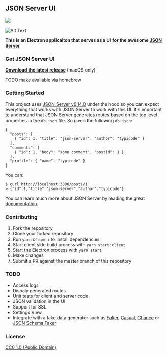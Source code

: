## JSON Server UI
<img align="center" src="https://circleci.com/gh/mackness/JSON-Server-UI.svg?style=shield" />

![Alt Text](https://i.imgur.com/xQb9kSW.gif)

**This is an Electron applicaiton that serves as a UI for the awesome [JSON Server](https://github.com/typicode/json-server)**

### Get JSON Server UI
**[Download the latest release](https://github.com/mackness/JSON-Server-UI/releases/download/1.0.0-beta.0/Json.Server.UI.app.zip)** (macOS only)

TODO make available via homebrew

### Getting Started
This project uses [JSON Server v0.14.0](https://github.com/typicode/json-server) under the hood so you can expect everything that works with JSON Server to work with this UI. It's important to understand that JSON Server generates routes based on the top level properties in the `db.json` file. So given the following `db.json`:
```
{
  "posts": [
    { "id": 1, "title": "json-server", "author": "typicode" }
  ],
  "comments": [
    { "id": 1, "body": "some comment", "postId": 1 }
  ],
  "profile": { "name": "typicode" }
}
```
You can:
```
$ curl http://localhost:3000/posts/1
> {"id":1,"title":"json-server","author":"typicode"}
```

You can learn much more about JSON Server by reading the great [documentation](https://github.com/typicode/json-server#getting-started).

### Contributing
1) Fork the repository 
2) Clone your forked repository
3) Run `yarn` or `npm i` to install dependencies
4) Start client side build process with `yarn start:client`
5) Start the Electron process with `yarn start`
6) Make changes
7) Submit a PR against the master branch of this repository

### TODO
* Access logs
* Dispaly generated routes
* Unit tests for client and server code
* JSON validation in the UI
* Support for SSL
* Settings View
* Integrate with a fake data generator such as [Faker](https://github.com/Marak/faker.js), [Casual](https://github.com/boo1ean/casual), [Chance](https://github.com/victorquinn/chancejs) or [JSON Schema Faker](https://github.com/json-schema-faker/json-schema-faker)

### License

[CC0 1.0 (Public Domain)](LICENSE.md)

